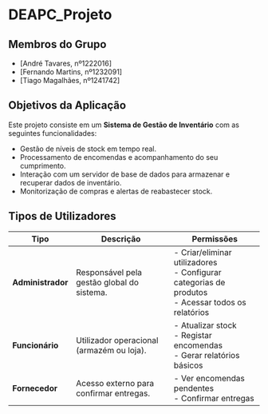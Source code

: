 # DEAPC_Projeto

## Membros do Grupo

- [André Tavares, nº1222016]
- [Fernando Martins, nº1232091]
- [Tiago Magalhães, nº1241742]

## Objetivos da Aplicação

Este projeto consiste em um **Sistema de Gestão de Inventário** com as seguintes funcionalidades:

- Gestão de níveis de stock em tempo real.
- Processamento de encomendas e acompanhamento do seu cumprimento.
- Interação com um servidor de base de dados para armazenar e recuperar dados de inventário.
- Monitorização de compras e alertas de reabastecer stock.

## Tipos de Utilizadores

| Tipo               | Descrição                                                                 | Permissões                                                                 |
|--------------------|---------------------------------------------------------------------------|----------------------------------------------------------------------------|
| **Administrador**  | Responsável pela gestão global do sistema.                                | - Criar/eliminar utilizadores<br>- Configurar categorias de produtos<br>- Acessar todos os relatórios |
| **Funcionário**    | Utilizador operacional (armazém ou loja).                                | - Atualizar stock<br>- Registar encomendas<br>- Gerar relatórios básicos   |
| **Fornecedor**     | Acesso externo para confirmar entregas.                                  | - Ver encomendas pendentes<br>- Confirmar entregas                         |